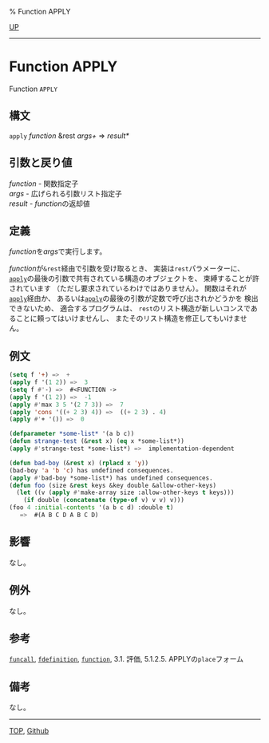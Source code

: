 % Function APPLY

[UP](5.3.html)  

---

# Function **APPLY**


Function `APPLY`


## 構文

`apply` *function* &rest *args+* => *result\**


## 引数と戻り値

*function* - 関数指定子  
*args* - 広げられる引数リスト指定子  
*result* - *function*の返却値


## 定義

*function*を*args*で実行します。

*function*が`&rest`経由で引数を受け取るとき、
実装は`rest`パラメーターに、
[`apply`](5.3.apply.html)の最後の引数で共有されている構造のオブジェクトを、
束縛することが許されています
（ただし要求されているわけではありません）。
関数はそれが[`apply`](5.3.apply.html)経由か、
あるいは[`apply`](5.3.apply.html)の最後の引数が定数で呼び出されかどうかを
検出できないため、
適合するプログラムは、
`rest`のリスト構造が新しいコンスであることに頼ってはいけませんし、
またそのリスト構造を修正してもいけません。


## 例文

```lisp
(setq f '+) =>  +
(apply f '(1 2)) =>  3
(setq f #'-) =>  #<FUNCTION ->
(apply f '(1 2)) =>  -1
(apply #'max 3 5 '(2 7 3)) =>  7
(apply 'cons '((+ 2 3) 4)) =>  ((+ 2 3) . 4)
(apply #'+ '()) =>  0

(defparameter *some-list* '(a b c))
(defun strange-test (&rest x) (eq x *some-list*))
(apply #'strange-test *some-list*) =>  implementation-dependent

(defun bad-boy (&rest x) (rplacd x 'y))
(bad-boy 'a 'b 'c) has undefined consequences.
(apply #'bad-boy *some-list*) has undefined consequences.
(defun foo (size &rest keys &key double &allow-other-keys)
  (let ((v (apply #'make-array size :allow-other-keys t keys)))
    (if double (concatenate (type-of v) v v) v)))
(foo 4 :initial-contents '(a b c d) :double t)
   =>  #(A B C D A B C D)
```


## 影響

なし。


## 例外

なし。


## 参考

[`funcall`](5.3.funcall.html),
[`fdefinition`](5.3.fdefinition.html),
[`function`](5.3.function-special.html),
3.1. 評価,
5.1.2.5. APPLYの`place`フォーム


## 備考

なし。


---
[TOP](index.html),  [Github](https://github.com/nptcl/npt-japanese)

